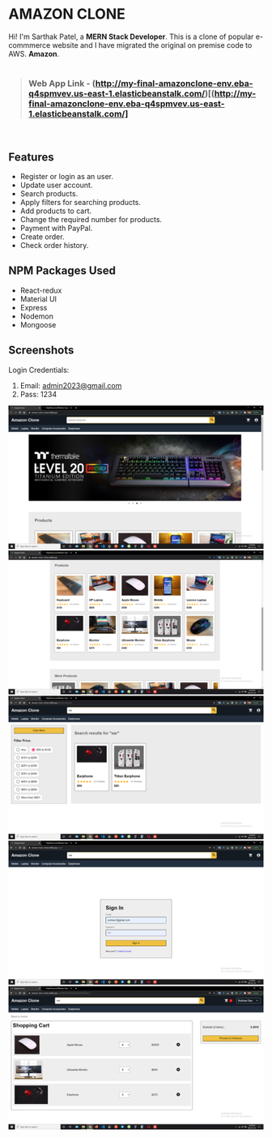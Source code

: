 # AMAZON CLONE

Hi! I'm Sarthak Patel, a **MERN Stack Developer**. This is a clone of popular e-commmerce website and I have migrated the original on premise code to AWS. **Amazon**.
<br>
<br>
> ### Web App Link - (http://my-final-amazonclone-env.eba-q4spmvev.us-east-1.elasticbeanstalk.com/)[(http://my-final-amazonclone-env.eba-q4spmvev.us-east-1.elasticbeanstalk.com/]


<br>

## Features

- Register or login as an user.
- Update user account.
- Search products.
- Apply filters for searching products.
- Add products to cart.
- Change the required number for products.
- Payment with PayPal.
- Create order.
- Check order history.

##  NPM Packages Used

- React-redux
- Material UI
- Express
- Nodemon
- Mongoose

## Screenshots

Login Credentials:
1. Email: admin2023@gmail.com
2. Pass: 1234

<img src="./screenshots/ss1.png" alt=""/>
<br>
<img src="./screenshots/ss2.png" alt=""/>
<br>
<img src="./screenshots/ss3.png" alt=""/>
<br>
<img src="./screenshots/ss4.png" alt=""/>
<br>
<img src="./screenshots/ss5.png" alt=""/>
